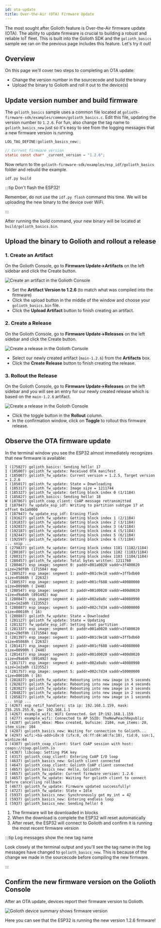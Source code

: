 ```yaml
---
id: ota-update
title: Over-the-Air (OTA) Firmware Update
---
```


The most sought after Golioth feature is Over-the-Air firmware update (OTA). The
ability to update firmware is crucial to building a robust and reliable IoT
fleet. This is built into the Golioth SDK and the `golioth_basics` sample we
ran on the previous page includes this feature. Let's try it out!

## Overview

On this page we'll cover two steps to completing an OTA update:

* Change the version number in the sourcecode and build the binary
* Upload the binary to Golioth and roll it out to the device(s)

## Update version number and build firmware

The `golioth_basics` sample uses a common file located at
`golioth-firmware-sdk/examples/common/golioth_basics.c`. Edit this file,
updating the version number to `1.2.6`. For fun, also change the tag name to
`golioth_basics_new` just so it's easy to see from the logging messages that a
new firmware version is running.

```c title="changes to: golioth-firmware-sdk/examples/common/golioth_basics.c"
LOG_TAG_DEFINE(golioth_basics_new);

// Current firmware version
static const char* _current_version = "1.2.6";
```

Now return to the `golioth-firmware-sdk/examples/esp_idf/golioth_basics` folder
and rebuild the example.

```shell
idf.py build
```

:::tip Don't flash the ESP32!

Remember, do not use the `idf.py flash` command this time. We will be uploading
the new binary to the device over WiFi.

:::

After running the build command, your new binary will be located at
`build/golioth_basics.bin`.

## Upload the binary to Golioth and rollout a release

### 1. Create an Artifact

On the Golioth Console, go to **Firmware Update&rarr;Artifacts** on the left
sidebar and click the Create button.

![Create an artifact in the Golioth Console](assets/golioth-OTA-create-artifact.png)

* Set the **Artifact Version to 1.2.6** (to match what was compiled into the
  firmware)
* Click the upload button in the middle of the window and choose your
  `golioth_basics.bin` file.
* Click the **Upload Artifact** button to finish creating an artifact.

### 2. Create a Release

On the Golioth Console, go to **Firmware Update&rarr;Releases** on the left
sidebar and click the Create button.

![Create a release in the Golioth Console](assets/golioth-OTA-create-release.png)

* Select our newly created artifact (`main-1.2.6`) from the **Artifacts** box.
* Click the **Create Release** button to finish creating the release.

### 3. Rollout the Release

On the Golioth Console, go to **Firmware Update&rarr;Releases** on the left
sidebar and you will see an entry for our newly created release which is based
on the `main-1.2.6` artifact.

![Create a release in the Golioth Console](assets/golioth-OTA-rollout.png)

* Click the toggle button in the **Rollout** column.
* In the confirmation window, click on **Toggle** to rollout this firmware
  release.

## Observe the OTA firmware update

In the terminal window you see the ESP32 almost immediately recognizes that new
firmware is available:

```shell
I (175827) golioth_basics: Sending hello! 17
I (185007) golioth_fw_update: Received OTA manifest
I (185007) golioth_fw_update: Current version = 1.2.5, Target version = 1.2.6
I (185017) golioth_fw_update: State = Downloading
I (185317) golioth_fw_update: Image size = 1211744
I (185327) golioth_fw_update: Getting block index 0 (1/1184)
I (185827) golioth_basics: Sending hello! 18
W (187867) golioth_coap_client: CoAP message retransmitted
I (187947) fw_update_esp_idf: Writing to partition subtype 17 at offset 0x1a0000
I (187947) fw_update_esp_idf: Erasing flash
I (191627) golioth_fw_update: Getting block index 1 (2/1184)
I (191837) golioth_fw_update: Getting block index 2 (3/1184)
I (192037) golioth_fw_update: Getting block index 3 (4/1184)
I (192187) golioth_fw_update: Getting block index 4 (5/1184)
I (192447) golioth_fw_update: Getting block index 5 (6/1184)
I (192597) golioth_fw_update: Getting block index 6 (7/1184)
... snip ...
I (279837) golioth_fw_update: Getting block index 1181 (1182/1184)
I (280107) golioth_fw_update: Getting block index 1182 (1183/1184)
I (280317) golioth_fw_update: Getting block index 1183 (1184/1184)
I (280457) golioth_fw_update: Total bytes written: 1211760
I (280467) esp_image: segment 0: paddr=001a0020 vaddr=3f400020 size=29df0h (171504) map
I (280527) esp_image: segment 1: paddr=001c9e18 vaddr=3ffbdb60 size=05868h ( 22632)
I (280537) esp_image: segment 2: paddr=001cf688 vaddr=40080000 size=00990h ( 2448)
I (280547) esp_image: segment 3: paddr=001d0020 vaddr=400d0020 size=d9a64h (891492) map
I (280847) esp_image: segment 4: paddr=002a9a8c vaddr=40080990 size=1e2a0h (123552)
I (280887) esp_image: segment 5: paddr=002c7d34 vaddr=50000000 size=00010h ( 16)
I (280887) golioth_fw_update: State = Downloaded
I (281127) golioth_fw_update: State = Updating
I (281327) fw_update_esp_idf: Setting boot partition
I (281337) esp_image: segment 0: paddr=001a0020 vaddr=3f400020 size=29df0h (171504) map
I (281397) esp_image: segment 1: paddr=001c9e18 vaddr=3ffbdb60 size=05868h ( 22632)
I (281417) esp_image: segment 2: paddr=001cf688 vaddr=40080000 size=00990h ( 2448)
I (281417) esp_image: segment 3: paddr=001d0020 vaddr=400d0020 size=d9a64h (891492) map
I (281717) esp_image: segment 4: paddr=002a9a8c vaddr=40080990 size=1e2a0h (123552)
I (281757) esp_image: segment 5: paddr=002c7d34 vaddr=50000000 size=00010h ( 16)
I (281827) golioth_fw_update: Rebooting into new image in 5 seconds
I (282827) golioth_fw_update: Rebooting into new image in 4 seconds
I (283827) golioth_fw_update: Rebooting into new image in 3 seconds
I (284827) golioth_fw_update: Rebooting into new image in 2 seconds
I (285827) golioth_fw_update: Rebooting into new image in 1 seconds
... snip ...
I (4267) esp_netif_handlers: sta ip: 192.168.1.159, mask: 255.255.255.0, gw: 192.168.1.1
I (4267) example_wifi: WiFi Connected. Got IP:192.168.1.159
I (4277) example_wifi: Connected to AP SSID: TheNewPeachRepublic
I (4287) golioth_mbox: Mbox created, bufsize: 2184, num_items: 20, item_size: 104
I (4287) golioth_basics_new: Waiting for connection to Golioth...
W (4297) wifi:<ba-add>idx:0 (ifx:0, c6:ff:d4:a8:fa:10), tid:0, ssn:1, winSize:64
I (4307) golioth_coap_client: Start CoAP session with host: coaps://coap.golioth.io
I (4307) libcoap: Setting PSK key
I (4317) golioth_coap_client: Entering CoAP I/O loop
I (4637) golioth_basics_new: Golioth client connected
I (4647) golioth_coap_client: Golioth CoAP client connected
I (4657) golioth_basics_new: Hello, Golioth!
I (4657) golioth_fw_update: Current firmware version: 1.2.6
I (4657) golioth_fw_update: Waiting for golioth client to connect before cancelling rollback
I (4677) golioth_fw_update: Firmware updated successfully!
I (4727) golioth_fw_update: State = Idle
I (5937) golioth_basics_new: Synchronously got my_int = 42
I (5937) golioth_basics_new: Entering endless loop
I (5937) golioth_basics_new: Sending hello! 0
```

1. The firmware will be downloaded in blocks
2. When the download is complete the ESP32 will reset automatically
3. After reset, the ESP32 will connect to Golioth and confirm it is running the
   most recent firmware version

:::tip Log messages show the new tag name

Look closely at the terminal output and you'll see the tag name in the log
messages have changed to `golioth_basics_new`. This is because of the change we
made in the sourcecode before compiling the new firmware.

:::

## Confirm the new firmware version on the Golioth Console

After an OTA update, devices report their firmware version to Golioth.

![Golioth device summary shows firmware version](assets/golioth-OTA-report-firmware-revision.png)

Here you can see that the ESP32 is running the new version 1.2.6 firmware!
